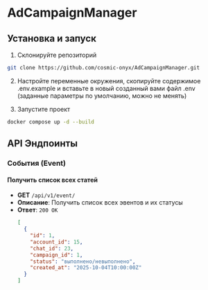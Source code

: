 # AdCampaignManager

## Установка и запуск

1. Склонируйте репозиторий
```bash
git clone https://github.com/cosmic-onyx/AdCampaignManager.git
```
2. Настройте переменные окружения, 
скопируйте содержимое .env.example и вставьте в новый созданный вами файл .env
(заданные параметры по умолчанию, можно не менять)

4. Запустите проект
```bash
docker compose up -d --build
```

## API Эндпоинты
### События (Event)

#### Получить список всех статей
- **GET** `/api/v1/event/`
- **Описание**: Получить список всех эвентов и их статусы
- **Ответ**: `200 OK`
  ```json
  [
    {
      "id": 1,
      "account_id": 15,
      "chat_id": 23,
      "campaign_id": 1,
      "status": "выполнено/невыполнено",
      "created_at": "2025-10-04T10:00:00Z"
    }
  ]
  ```
